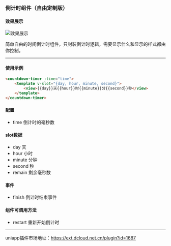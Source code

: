 ### 倒计时组件（自由定制版）

#### 效果展示
![效果展示](http://p2.so.qhmsg.com/t02ed82442262902b46.jpg)

简单自由的时间倒计时组件，只封装倒计时逻辑，需要显示什么和显示的样式都由你控制。

****

#### 使用示例

```html
<countdown-timer :time="time">
    <template v-slot="{day, hour, minute, second}">
        <view>{{day}}天{{hour}}时{{minute}}分{{second}}秒</view>		
    </template>
</countdown-timer>
```

#### 配置

- time 倒计时的毫秒数

#### slot数据
- day 天
- hour 小时
- minute 分钟
- second 秒
- remain 剩余毫秒数

#### 事件

  - finish 倒计时结束事件

#### 组件可调用方法

  - restart 重新开始倒计时


*****

uniapp插件市场地址：https://ext.dcloud.net.cn/plugin?id=1687
